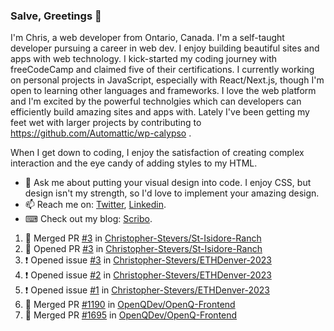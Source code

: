 ### Salve, Greetings 👋

I'm Chris, a web developer from Ontario, Canada. I'm a self-taught developer pursuing a career in web dev. I enjoy building beautiful sites and apps with web technology.
I kick-started my coding journey with freeCodeCamp and claimed five of their certifications.  I currently working on personal projects in JavaScript, especially with React/Next.js, though I'm open to learning other languages and frameworks. I love the web platform and I'm excited by the powerful technolgies which can developers can efficiently build amazing sites and apps with. Lately I've been getting my feet wet with larger projects by contributing to https://github.com/Automattic/wp-calypso .

When I get down to coding, I enjoy the satisfaction of creating complex interaction and the eye candy of adding styles to my HTML. 

- 💬 Ask me about putting your visual design into code. I enjoy CSS, but design isn't my strength, so I'd love to implement your amazing design.
- 📫 Reach me on: [Twitter](https://twitter.com/Christo28120856), [Linkedin](https://www.linkedin.com/in/christopher-stevers-07b9a5204/).
- ⌨ Check out my blog: [Scribo](https://christopherstevers.cf).
<!--
**Christopher-Stevers/Christopher-Stevers** is a ✨ _special_ ✨ repository because its `README.md` (this file) appears on your GitHub profile.

Here are some ideas to get you started:

- 🔭 I’m currently working on ...
- 🌱 I’m currently learning ...
- 👯 I’m looking to collaborate on ...
- 🤔 I’m looking for help with ...
- 😄 Pronouns: ...
- ⚡ Fun fact: ...
-->

<!--START_SECTION:activity-->
1. 🎉 Merged PR [#3](https://github.com/Christopher-Stevers/St-Isidore-Ranch/pull/3) in [Christopher-Stevers/St-Isidore-Ranch](https://github.com/Christopher-Stevers/St-Isidore-Ranch)
2. 💪 Opened PR [#3](https://github.com/Christopher-Stevers/St-Isidore-Ranch/pull/3) in [Christopher-Stevers/St-Isidore-Ranch](https://github.com/Christopher-Stevers/St-Isidore-Ranch)
3. ❗ Opened issue [#3](https://github.com/Christopher-Stevers/ETHDenver-2023/issues/3) in [Christopher-Stevers/ETHDenver-2023](https://github.com/Christopher-Stevers/ETHDenver-2023)
4. ❗ Opened issue [#2](https://github.com/Christopher-Stevers/ETHDenver-2023/issues/2) in [Christopher-Stevers/ETHDenver-2023](https://github.com/Christopher-Stevers/ETHDenver-2023)
5. ❗ Opened issue [#1](https://github.com/Christopher-Stevers/ETHDenver-2023/issues/1) in [Christopher-Stevers/ETHDenver-2023](https://github.com/Christopher-Stevers/ETHDenver-2023)
6. 🎉 Merged PR [#1190](https://github.com/OpenQDev/OpenQ-Frontend/pull/1190) in [OpenQDev/OpenQ-Frontend](https://github.com/OpenQDev/OpenQ-Frontend)
7. 🎉 Merged PR [#1695](https://github.com/OpenQDev/OpenQ-Frontend/pull/1695) in [OpenQDev/OpenQ-Frontend](https://github.com/OpenQDev/OpenQ-Frontend)
<!--END_SECTION:activity-->
